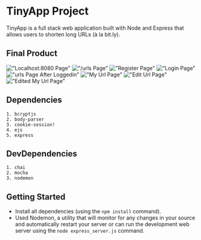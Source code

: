# TinyApp Project

TinyApp is a full stack web application built with Node and Express that allows users to shorten long URLs (à la bit.ly).

## Final Product
!["Localhost:8080 Page"]("https://user-images.githubusercontent.com/51253864/141605252-11b5e1de-3dfb-4436-849e-e703a0340015.png")
!["/urls Page"]("https://user-images.githubusercontent.com/51253864/141605271-ffd67534-bad5-4bea-a13a-14bb62cb8e54.png")
!["Register Page"]("https://user-images.githubusercontent.com/51253864/141605278-e7e31ce3-2f77-4d84-aff1-7b0733924123.png")
!["Login Page"]("https://user-images.githubusercontent.com/51253864/141605283-4edee96a-e80f-4741-bc88-e9c6b0fd1744.png")
!["urls Page After Loggedin"]("https://user-images.githubusercontent.com/51253864/141605299-ad661698-baab-4e7e-8d1d-6611afe20066.png")
!["My Url Page"]("https://user-images.githubusercontent.com/51253864/141605307-781c9017-76c4-44b7-86ad-ea03648e8244.png")
!["Edit Url Page"]("https://user-images.githubusercontent.com/51253864/141605339-3d1b5818-2935-42ed-85c8-cc0524dc48d9.png")
!["Edited My Url Page"]("https://user-images.githubusercontent.com/51253864/141605345-947967ec-ffe0-4516-bdf4-ca05fbf276e4.png")

## Dependencies
    1. bcryptjs
    2. body-parser
    3. cookie-session!
    4. ejs
    5. express

## DevDependencies
    1. chai
    2. mocha
    3. nodemon

## Getting Started

- Install all dependencies (using the `npm install` command).
- Used Nodemon, a utility that will monitor for any changes in your source and automatically restart your server or can run the development web server using  the `node express_server.js` command.
